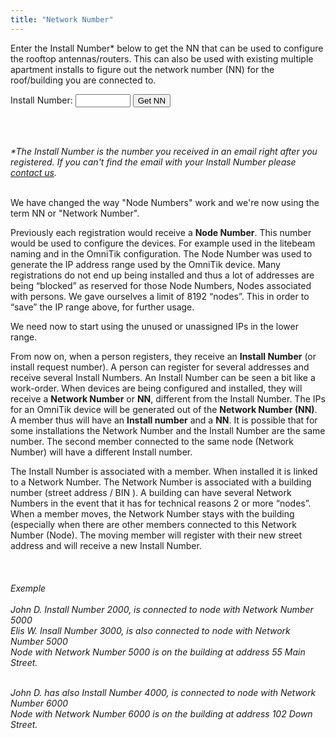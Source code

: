 ```yaml
---
title: "Network Number"
---
```

Enter the Install Number* below to get the NN that can be used to configure the rooftop antennas/routers. This can also be used with existing multiple apartment installs to figure out the network number (NN) for the roof/building you are connected to.

<form action="https://script.google.com/macros/s/AKfycbw4WgfR01CLqZcTtQi_5o7l6GXTPKJs4ep2Tpw7TdeH-uqRiuY/exec" method="nn">
  <label for="installnum">Install Number:</label>
  <input type="hidden" id="method" name="method" value="nn">
  <input type="number" id="id" name="id" min="1" max="100000">
  <input type="submit" value='Get NN'>
</form>

<br/>
<br/>

_*The Install Number is the number you received in an email right after you registered. If you can't find the email with your Install Number please [contact us](mailto:install@nycmesh.net)._
<br/>
<br/>

We have changed the way "Node Numbers" work and we're now using the term NN or "Network Number". 

Previously each registration would receive a **Node Number**. This number would be used to configure the devices. For example used in the litebeam naming and in the OmniTik configuration. The Node Number was used to generate the IP address range used by the OmniTik device.  Many registrations do not end up being installed and thus a lot of addresses are being “blocked” as reserved for those Node Numbers, Nodes associated with persons.  We gave ourselves a limit of 8192 “nodes”. This in order to “save” the IP range above, for further usage.

We need now to start using the unused or unassigned IPs in the lower range. 

From now on, when a person registers, they receive an **Install Number** (or install request number).  A person can register for several addresses and receive several Install Numbers. An Install Number can be seen a bit like a work-order.
When devices are being configured and installed, they will receive a **Network Number** or **NN**, different from the Install Number. The IPs for an OmniTik device will be generated out of the **Network Number (NN)**. A member thus will have an **Install number** and a **NN**. It is possible that for some installations the Network Number and the Install Number are the same number. The second member connected to the same node (Network Number) will have a different Install number.

The Install Number is associated with a member. When installed it is linked to a Network Number.  The Network Number is associated with a building number (street address / BIN ). A building can have several Network Numbers in the event that it has for technical reasons 2 or more “nodes”.
When a member moves, the Network Number stays with the building (especially when there are other members connected to this Network Number (Node). The moving member will register with their new street address and will receive a new Install Number. 
<br/><br/><br/><br/>*Exemple*<br/><br/>
*John D. Install Number 2000, is connected to node with Network Number 5000*<br/>
*Elis W. Insall Number 3000, is also connected to node with Network Number 5000*<br/>
*Node with Network Number 5000 is on the building at address 55 Main Street.*<br/><br/>

*John D. has also Install Number 4000, is connected to node with Network Number 6000*<br/>
*Node with Network Number 6000 is on the building at address 102 Down Street.*<br/>
